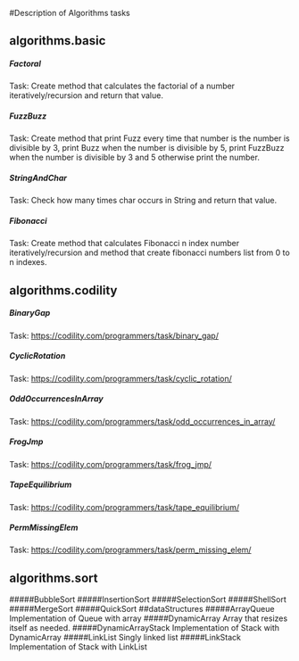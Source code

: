 #Description of Algorithms tasks
## algorithms.basic
##### Factoral
Task:  Create method that calculates the factorial of a number iteratively/recursion and return that value.
##### FuzzBuzz
Task: Create method that print Fuzz every time that number is the number is divisible by 3, print Buzz when the number is divisible by 5, print FuzzBuzz when the number is divisible by 3 and 5 otherwise print the number.
##### StringAndChar
Task: Check how many times char occurs in String and return that value.
##### Fibonacci
Task: Create method that calculates Fibonacci n index number iteratively/recursion and method that create fibonacci numbers list from 0 to n indexes.
## algorithms.codility
##### BinaryGap
Task: https://codility.com/programmers/task/binary_gap/
##### CyclicRotation
Task: https://codility.com/programmers/task/cyclic_rotation/
##### OddOccurrencesInArray
Task: https://codility.com/programmers/task/odd_occurrences_in_array/
##### FrogJmp
Task: https://codility.com/programmers/task/frog_jmp/
##### TapeEquilibrium
Task: https://codility.com/programmers/task/tape_equilibrium/
##### PermMissingElem
Task: https://codility.com/programmers/task/perm_missing_elem/
## algorithms.sort
#####BubbleSort
#####InsertionSort
#####SelectionSort
#####ShellSort
#####MergeSort
#####QuickSort
##dataStructures
#####ArrayQueue
Implementation of Queue with array
#####DynamicArray 
Array that resizes itself as needed.
#####DynamicArrayStack
Implementation of Stack with DynamicArray
#####LinkList
Singly linked list
#####LinkStack
Implementation of Stack with LinkList

